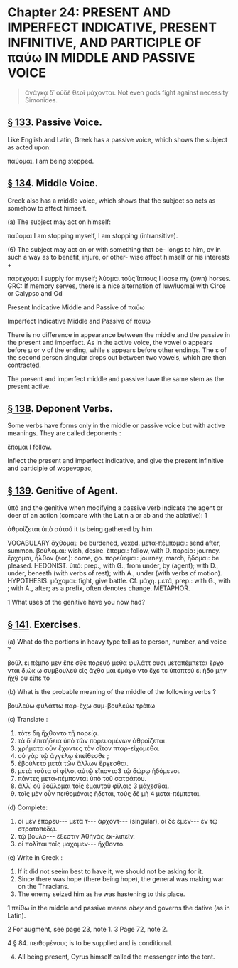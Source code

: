 # Chapter 24: PRESENT AND IMPERFECT INDICATIVE, PRESENT INFINITIVE, AND PARTICIPLE OF παύω IN MIDDLE AND PASSIVE VOICE
>  ἀνάγκᾳ δ᾽ οὐδὲ θεοὶ μάχονται.</quote> <quote xml:lang="eng">Not even gods fight against necessity<br/> <bibl>Simonides.</bibl>


## [§ 133](#para133). Passive Voice.


Like English and Latin, Greek
has a passive voice, which shows the subject as acted
upon:

παύομαι. I am being stopped.

## [§ 134](#para134). Middle Voice.


Greek also has a middle voice,
which shows that the subject so acts as somehow to affect
himself.

(a) The subject may act on himself:

παύομαι I am stopping myself, I am stopping (intransitive).

(6) The subject may act on or with something that be-
longs to him, ov in such a way as to benefit, injure, or other-
wise affect himself or his interests +

παρέχομαι I supply for myself;
λύομαι τοὺς ἵππους I loose my (own) horses. <note>GRC: If memory serves, there is a nice alternation of luw/luomai with Circe or Calypso and Od</note>

<div type="textpart" subtype="para" n="135">


Present Indicative Middle and Passive of παύω

<div type="textpart" subtype="para" n="136">


Imperfect Indicative Middle and Passive of παύω



<pb n="76"/>


<div type="textpart" subtype="para" n="137">


There is no difference in appearance between the
middle and the passive in the present and imperfect. As
in the active voice, the vowel ο appears before μ or ν of
the ending, while ε appears before other endings. The ε
of the second person singular drops out between two
vowels, which are then contracted.

The present and imperfect middle and passive have the
same stem as the present active.

## [§ 138](#para138). Deponent Verbs.


Some verbs have forms only in
the middle or passive voice but with active meanings.
They are called deponents :

ἕπομαι I follow.

Inflect the present and imperfect indicative, and give
the present infinitive and participle of wopevopac,

## [§ 139](#para139). Genitive of Agent.


ὑπό and the genitive when
modifying a passive verb indicate the agent or doer of an
action (compare with the Latin a or ab and the ablative): 1

ἀθροίζεται ὑπὸ αὐτοῦ it ts being gathered by him.

<div type="textpart" subtype="para" n="140">


VOCABULARY
<rs type="lemma">ἄχθομαι</rs>: be burdened, vexed.
<rs type="lemma" n="μεταπέμπω">μετα-πέμπομαι</rs>: send after, summon.
<rs type="lemma">βούλομαι</rs>: wish, desire.
<rs type="lemma">ἕπομαι</rs>: follow, with D.
<rs type="lemma">πορεία</rs>: journey.
<rs type="lemma">ἔρχομαι</rs>, ἦλθον (aor.): come, go.
<rs type="lemma" n="πορεύω">πορεύομαι</rs>: journey, march,
<rs type="lemma">ἥδομαι</rs>: be pleased. HEDONIST.
<rs type="lemma">ὑπό</rs>: prep., with G., from under, by (agent); with D., under, beneath (with verbs of rest); with A., under (with verbs of motion). HYPOTHESIS.
<rs type="lemma">μάχομαι</rs>: fight, give battle. Cf. μάχη.
<rs type="lemma">μετά</rs>, prep.: with G., with ; with  A., after; as a prefix, often denotes change. METAPHOR.

1 What uses of the genitive have you now had?



<pb n="77"/>


## [§ 141](#para141). Exercises.




(a) What do the portions in heavy type tell as to person,
number, and voice ?

βούλ ει
πέμπο μεν
ἕπε σθε
πορευό μεθα
φυλάττ ουσι
μεταπέμπεται
ἔρχο νται
διώκ ω
συμβουλεύ εἰς
ἄχθο μαι
ἐμάχο ντο
ἔχε τε
ὑποπτεύ ει
ἡδό μην
ἤχθ ου
εἵπε το

(b) What is the probable meaning of the middle of the following verbs ?

βουλεύω
φυλάττω
παρ-ἔχω
συμ-βουλεύω
τρέπω

(c) Translate :

1. τότε δὴ ἤχθοντο τῇ πορείᾳ.
2. τὰ δ᾽ ἐπιτήδεια ὑπὸ τῶν πορευομένων ἀθροίζεται.
3. χρήματα οὖν ἔχοντες τὸν σῖτον πταρ-εἰχόμεθα.
4. οὐ γὰρ τῷ ἀγγέλῳ ἐπείθεσθε ;
5. ἐβούλετο μετὰ τῶν ἄλλων ἔρχεσθαι.
6. μετὰ ταῦτα οἱ φίλοι αὐτῷ εἴποντο3 τῷ δώρῳ ἡδόμενοι.
7. πάντες μετα-πέμπονται ὑπὸ τοῦ σατράπου.
8. ἀλλ᾽ οὐ βούλομαι τοῖς ἐμαυτοῦ φίλοις 3 μάχεσθαι.
9. τοῖς μὲν οὖν πειθομένοις ἥδεται, τοὺς δὲ μὴ 4 μετα-πέμπεται.

(d) Complete:

1. οἱ μὲν ἐπορευ--- μετὰ τ--- ἀρχοντ--- (singular), οἱ δὲ ἐμεν--- ἐν τῷ στρατοπέδῳ.
2. τῷ βουλο--- ἔξεστιν Ἀθήνᾶς ἐκ-λιπεῖν.
3. οἱ πολῖται τοῖς μαχομεν--- ἤχθοντο.

(e) Write in Greek :

1. If it did not seeim best to have it, we should not be asking for it.
2. Since there was hope (there being hope), the general was making war on the Thracians.
3. The enemy seized him as he was hastening to this place.



1 πείθω in the middle and passive means *obey* and governs the dative (as in Latin).

2 For augment, see page 23, note 1.
3 Page 72, note 2.

4 § 84. πειθομένους is to be supplied and is conditional.

<pb n="78"/>

4. All being present, Cyrus himself called the messenger into the tent.

</body></text></TEI>
